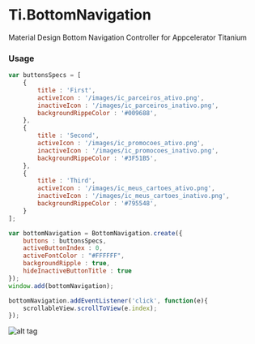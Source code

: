 # Ti.BottomNavigation
Material Design Bottom Navigation Controller for Appcelerator Titanium

### Usage
```javascript
var buttonsSpecs = [
	{
		title : 'First',
		activeIcon : '/images/ic_parceiros_ativo.png',
		inactiveIcon : '/images/ic_parceiros_inativo.png',
		backgroundRippeColor : '#009688',
	},
	{
		title : 'Second',
		activeIcon : '/images/ic_promocoes_ativo.png',
		inactiveIcon : '/images/ic_promocoes_inativo.png',
		backgroundRippeColor : '#3F51B5',
	},
	{
		title : 'Third',
		activeIcon : '/images/ic_meus_cartoes_ativo.png',
		inactiveIcon : '/images/ic_meus_cartoes_inativo.png',
		backgroundRippeColor : '#795548',
	}
]; 

var bottomNavigation = BottomNavigation.create({
	buttons : buttonsSpecs,
	activeButtonIndex : 0,
	activeFontColor : "#FFFFFF",
	backgroundRipple : true,
	hideInactiveButtonTitle : true
});
window.add(bottomNavigation);

bottomNavigation.addEventListener('click', function(e){
	scrollableView.scrollToView(e.index);
});
```

![alt tag](https://github.com/deckameron/Ti.BottomNavigation/blob/master/components_bottomnavigation_spec_fixedbottomnav.gif)
